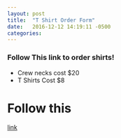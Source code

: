 ```yaml
---
layout: post
title:  "T Shirt Order Form"
date:   2016-12-12 14:19:11 -0500
categories:
---
```


### Follow This link to order shirts!

- Crew necks cost $20
- T Shirts Cost $8

# Follow this
[link](https://www.customink.com/g/qqa0-00aq-ydtp)
